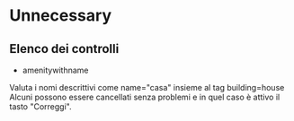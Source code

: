 # Unnecessary

## Elenco dei controlli

- amenitywithname

Valuta i nomi descrittivi come name="casa" insieme al tag building=house
Alcuni possono essere cancellati senza problemi e in quel caso è attivo il tasto "Correggi".
